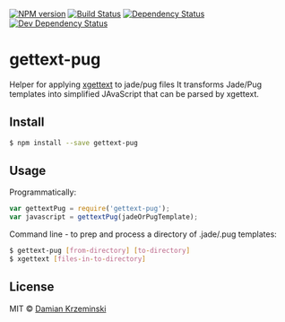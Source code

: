 [![NPM version][npm-image]][npm-url]
[![Build Status][travis-image]][travis-url]
[![Dependency Status][deps-image]][deps-url]
[![Dev Dependency Status][deps-dev-image]][deps-dev-url]

# gettext-pug

Helper for applying [xgettext] to jade/pug files
It transforms Jade/Pug templates into simplified JAvaScript that can be parsed by xgettext.

## Install

```sh
$ npm install --save gettext-pug
```

## Usage

Programmatically:

```js
var gettextPug = require('gettext-pug');
var javascript = gettextPug(jadeOrPugTemplate);
```

Command line - to prep and process a directory of .jade/.pug templates:

```sh
$ gettext-pug [from-directory] [to-directory]
$ xgettext [files-in-to-directory]

```

## License

MIT © [Damian Krzeminski](https://pirxpilot.me)

[xgettext]: https://www.gnu.org/software/gettext/manual/html_node/xgettext-Invocation.html#xgettext-Invocation

[npm-image]: https://img.shields.io/npm/v/gettext-pug.svg
[npm-url]: https://npmjs.org/package/gettext-pug

[travis-url]: https://travis-ci.org/pirxpilot/gettext-pug
[travis-image]: https://img.shields.io/travis/pirxpilot/gettext-pug.svg

[deps-image]: https://img.shields.io/david/pirxpilot/gettext-pug.svg
[deps-url]: https://david-dm.org/pirxpilot/gettext-pug

[deps-dev-image]: https://img.shields.io/david/dev/pirxpilot/gettext-pug.svg
[deps-dev-url]: https://david-dm.org/pirxpilot/gettext-pug?type=dev
